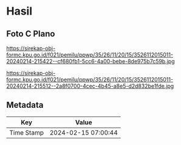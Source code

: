 # Hasil

## Foto C Plano

https://sirekap-obj-formc.kpu.go.id/f021/pemilu/ppwp/35/26/11/20/15/3526112015011-20240214-215422--cf680fb1-5cc6-4a00-bebe-8de975b7c59b.jpg

https://sirekap-obj-formc.kpu.go.id/f021/pemilu/ppwp/35/26/11/20/15/3526112015011-20240214-215512--2a8f0700-4cec-4b45-a8e5-d2d832be1fde.jpg


## Metadata

| Key        | Value               |
| ---------- | ------------------- |
| Time Stamp | 2024-02-15 07:00:44 |



